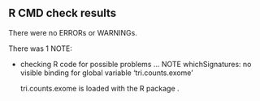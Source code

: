 ## R CMD check results
There were no ERRORs or WARNINGs. 

There was 1 NOTE:

* checking R code for possible problems ... NOTE
  whichSignatures: no visible binding for global variable
  ‘tri.counts.exome’
  
  tri.counts.exome is loaded with the R package .
